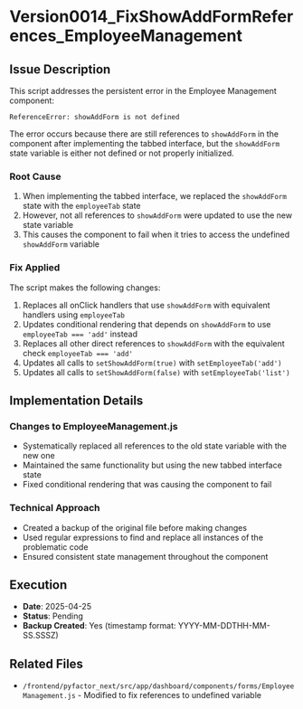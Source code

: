 # Version0014_FixShowAddFormReferences_EmployeeManagement

## Issue Description
This script addresses the persistent error in the Employee Management component:

```
ReferenceError: showAddForm is not defined
```

The error occurs because there are still references to `showAddForm` in the component after implementing the tabbed interface, but the `showAddForm` state variable is either not defined or not properly initialized.

### Root Cause
1. When implementing the tabbed interface, we replaced the `showAddForm` state with the `employeeTab` state
2. However, not all references to `showAddForm` were updated to use the new state variable
3. This causes the component to fail when it tries to access the undefined `showAddForm` variable

### Fix Applied
The script makes the following changes:

1. Replaces all onClick handlers that use `showAddForm` with equivalent handlers using `employeeTab`
2. Updates conditional rendering that depends on `showAddForm` to use `employeeTab === 'add'` instead
3. Replaces all other direct references to `showAddForm` with the equivalent check `employeeTab === 'add'`
4. Updates all calls to `setShowAddForm(true)` with `setEmployeeTab('add')`
5. Updates all calls to `setShowAddForm(false)` with `setEmployeeTab('list')`

## Implementation Details

### Changes to EmployeeManagement.js
- Systematically replaced all references to the old state variable with the new one
- Maintained the same functionality but using the new tabbed interface state
- Fixed conditional rendering that was causing the component to fail

### Technical Approach
- Created a backup of the original file before making changes
- Used regular expressions to find and replace all instances of the problematic code
- Ensured consistent state management throughout the component

## Execution
- **Date**: 2025-04-25
- **Status**: Pending
- **Backup Created**: Yes (timestamp format: YYYY-MM-DDTHH-MM-SS.SSSZ)

## Related Files
- `/frontend/pyfactor_next/src/app/dashboard/components/forms/EmployeeManagement.js` - Modified to fix references to undefined variable
